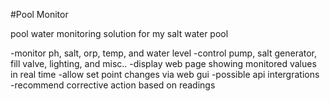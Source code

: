 #Pool Monitor 

pool water monitoring solution for my salt water pool

-monitor ph, salt, orp, temp, and water level
-control pump, salt generator, fill valve, lighting, and misc..
-display web page showing monitored values in real time
-allow set point changes via web gui
-possible api intergrations
-recommend corrective action based on readings


